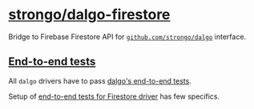 # [strongo/dalgo-firestore](https://github.com/strongo/dalgo-firestore)

Bridge to Firebase Firestore API for [`github.com/strongo/dalgo`](https://github.com/strongo/dalgo) interface.

## [End-to-end tests](end2end)

All `dalgo` drivers have to pass [dalgo's end-to-end tests](https://github.com/strongo/dalgo/end2end).

Setup of [end-to-end tests for Firestore driver](end2end/README.md) has few specifics. 